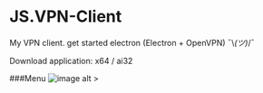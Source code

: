 # JS.VPN-Client
My VPN client. get started electron (Electron + OpenVPN) ¯\\_(ツ)_/¯

Download application: x64 / ai32 

###Menu
![image alt >](https://jsusdev.github.io/JS.VPN-Client/other/img_1.jpg)

